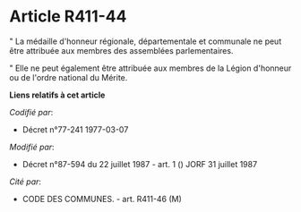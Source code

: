# Article R411-44

" La médaille d'honneur régionale, départementale et communale ne peut être attribuée aux membres des assemblées
parlementaires.

" Elle ne peut également être attribuée aux membres de la Légion d'honneur ou de l'ordre national du Mérite.

**Liens relatifs à cet article**

_Codifié par_:

  - Décret n°77-241 1977-03-07

_Modifié par_:

  - Décret n°87-594 du 22 juillet 1987 - art. 1 () JORF 31 juillet 1987

_Cité par_:

  - CODE DES COMMUNES. - art. R411-46 (M)
